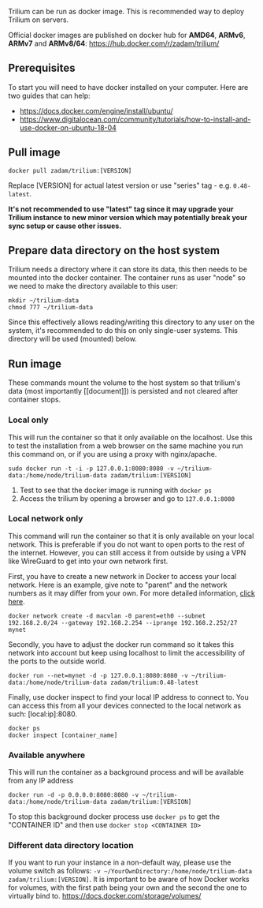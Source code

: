 Trilium can be run as docker image. This is recommended way to deploy Trilium on servers.

Official docker images are published on docker hub for **AMD64**, **ARMv6**, **ARMv7** and **ARMv8/64**: https://hub.docker.com/r/zadam/trilium/

## Prerequisites
To start you will need to have docker installed on your computer. Here are two guides that can help:
- https://docs.docker.com/engine/install/ubuntu/
- https://www.digitalocean.com/community/tutorials/how-to-install-and-use-docker-on-ubuntu-18-04

## Pull image

~~~~
docker pull zadam/trilium:[VERSION]
~~~~

Replace [VERSION] for actual latest version or use "series" tag - e.g. `0.48-latest`.

**It's not recommended to use "latest" tag since it may upgrade your Trilium instance to new minor version which may potentially break your sync setup or cause other issues.**

## Prepare data directory on the host system

Trilium needs a directory where it can store its data, this then needs to be mounted into the docker container. The container runs as user "node" so we need to make the directory available to this user:

```
mkdir ~/trilium-data
chmod 777 ~/trilium-data
```

Since this effectively allows reading/writing this directory to any user on the system, it's recommended to do this on only single-user systems. This directory will be used (mounted) below.

## Run image
These commands mount the volume to the host system so that trilium's data (most importantly [[document]]) is persisted and not cleared after container stops. 

### Local only
This will run the container so that it only available on the localhost. Use this to test the installation from a web browser on the same machine you run this command on, or if you are using a proxy with nginx/apache. 
~~~~
sudo docker run -t -i -p 127.0.0.1:8080:8080 -v ~/trilium-data:/home/node/trilium-data zadam/trilium:[VERSION]
~~~~
1. Test to see that the docker image is running with `docker ps`
2. Access the trilium by opening a browser and go to `127.0.0.1:8080`

### Local network only
This command will run the container so that it is only available on your local network. This is preferable if you do not want to open ports to the rest of the internet. However, you can still access it from outside by using a VPN like WireGuard to get into your own network first.

First, you have to create a new network in Docker to access your local network. Here is an example, give note to "parent" and the network numbers as it may differ from your own. For more detailed information, [click here](https://blog.oddbit.com/post/2018-03-12-using-docker-macvlan-networks/).
~~~~
docker network create -d macvlan -0 parent=eth0 --subnet 192.168.2.0/24 --gateway 192.168.2.254 --iprange 192.168.2.252/27 mynet
~~~~

Secondly, you have to adjust the docker run command so it takes this network into account but keep using localhost to limit the accessibility of the ports to the outside world.
~~~~
docker run --net=mynet -d -p 127.0.0.1:8080:8080 -v ~/trilium-data:/home/node/trilium-data zadam/trilium:0.48-latest
~~~~

Finally, use docker inspect to find your local IP address to connect to. You can access this from all your devices connected to the local network as such: [local:ip]:8080.
~~~~
docker ps
docker inspect [container_name] 
~~~~

### Available anywhere
This will run the container as a background process and will be available from any IP address
~~~~
docker run -d -p 0.0.0.0:8080:8080 -v ~/trilium-data:/home/node/trilium-data zadam/trilium:[VERSION]
~~~~
To stop this background docker process use `docker ps` to get the "CONTAINER ID" and then use `docker stop <CONTAINER ID>`

### Different data directory location
If you want to run your instance in a non-default way, please use the volume switch as follows: `-v ~/YourOwnDirectory:/home/node/trilium-data zadam/trilium:[VERSION]`.
It is important to be aware of how Docker works for volumes, with the first path being your own and the second the one to virtually bind to.
https://docs.docker.com/storage/volumes/
